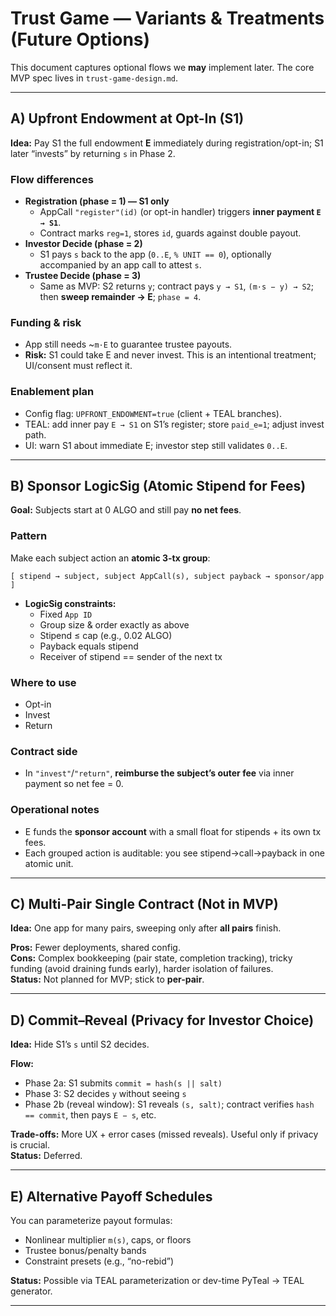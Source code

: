 # Trust Game — Variants & Treatments (Future Options)

This document captures optional flows we **may** implement later. The core MVP spec lives in `trust-game-design.md`.

---

## A) Upfront Endowment at Opt-In (S1)

**Idea:** Pay S1 the full endowment **E** immediately during registration/opt-in; S1 later “invests” by returning `s` in Phase 2.

### Flow differences
- **Registration (phase = 1) — S1 only**
  - AppCall `"register"(id)` (or opt-in handler) triggers **inner payment `E → S1`**.
  - Contract marks `reg=1`, stores `id`, guards against double payout.
- **Investor Decide (phase = 2)**
  - S1 pays `s` back to the app (`0..E`, `% UNIT == 0`), optionally accompanied by an app call to attest `s`.
- **Trustee Decide (phase = 3)**
  - Same as MVP: S2 returns `y`; contract pays `y → S1`, `(m·s − y) → S2`; then **sweep remainder → E**; `phase = 4`.

### Funding & risk
- App still needs ~`m·E` to guarantee trustee payouts.
- **Risk:** S1 could take E and never invest. This is an intentional treatment; UI/consent must reflect it.

### Enablement plan
- Config flag: `UPFRONT_ENDOWMENT=true` (client + TEAL branches).
- TEAL: add inner pay `E → S1` on S1’s register; store `paid_e=1`; adjust invest path.
- UI: warn S1 about immediate E; investor step still validates `0..E`.

---

## B) Sponsor LogicSig (Atomic Stipend for Fees)

**Goal:** Subjects start at 0 ALGO and still pay **no net fees**.

### Pattern
Make each subject action an **atomic 3-tx group**:
```
[ stipend → subject, subject AppCall(s), subject payback → sponsor/app ]
```
- **LogicSig constraints:**
  - Fixed `App ID`
  - Group size & order exactly as above
  - Stipend ≤ cap (e.g., 0.02 ALGO)
  - Payback equals stipend
  - Receiver of stipend == sender of the next tx

### Where to use
- Opt-in
- Invest
- Return

### Contract side
- In `"invest"`/`"return"`, **reimburse the subject’s outer fee** via inner payment so net fee = 0.

### Operational notes
- E funds the **sponsor account** with a small float for stipends + its own tx fees.
- Each grouped action is auditable: you see stipend→call→payback in one atomic unit.

---

## C) Multi-Pair Single Contract (Not in MVP)

**Idea:** One app for many pairs, sweeping only after **all pairs** finish.

**Pros:** Fewer deployments, shared config.  
**Cons:** Complex bookkeeping (pair state, completion tracking), tricky funding (avoid draining funds early), harder isolation of failures.  
**Status:** Not planned for MVP; stick to **per-pair**.

---

## D) Commit–Reveal (Privacy for Investor Choice)

**Idea:** Hide S1’s `s` until S2 decides.

**Flow:**
- Phase 2a: S1 submits `commit = hash(s || salt)`
- Phase 3: S2 decides `y` without seeing `s`
- Phase 2b (reveal window): S1 reveals `(s, salt)`; contract verifies `hash == commit`, then pays `E − s`, etc.

**Trade-offs:** More UX + error cases (missed reveals). Useful only if privacy is crucial.  
**Status:** Deferred.

---

## E) Alternative Payoff Schedules

You can parameterize payout formulas:
- Nonlinear multiplier `m(s)`, caps, or floors
- Trustee bonus/penalty bands
- Constraint presets (e.g., “no-rebid”)

**Status:** Possible via TEAL parameterization or dev-time PyTeal → TEAL generator.

---

